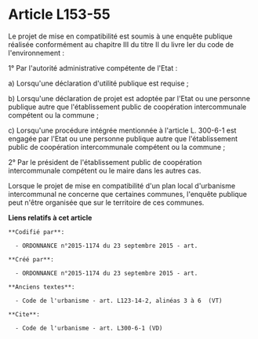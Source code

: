 # Article L153-55

Le projet de mise en compatibilité est soumis à une enquête publique réalisée conformément au chapitre III du titre II du
livre Ier du code de l'environnement : 

1° Par l'autorité administrative compétente de l'Etat : 

a) Lorsqu'une déclaration d'utilité publique est requise ; 

b) Lorsqu'une déclaration de projet est adoptée par l'Etat ou une personne publique autre que l'établissement public de
coopération intercommunale compétent ou la commune ; 

c) Lorsqu'une procédure intégrée mentionnée à l'article L. 300-6-1 est engagée par l'Etat ou une personne publique autre que
l'établissement public de coopération intercommunale compétent ou la commune ; 

2° Par le président de l'établissement public de coopération intercommunale compétent ou le maire dans les autres cas. 

Lorsque le projet de mise en compatibilité d'un plan local d'urbanisme intercommunal ne concerne que certaines communes,
l'enquête publique peut n'être organisée que sur le territoire de ces communes.

**Liens relatifs à cet article**

	**Codifié par**:

	  - ORDONNANCE n°2015-1174 du 23 septembre 2015 - art.

	**Créé par**:

	  - ORDONNANCE n°2015-1174 du 23 septembre 2015 - art.

	**Anciens textes**:

	  - Code de l'urbanisme - art. L123-14-2, alinéas 3 à 6  (VT)

	**Cite**:

	  - Code de l'urbanisme - art. L300-6-1 (VD)
